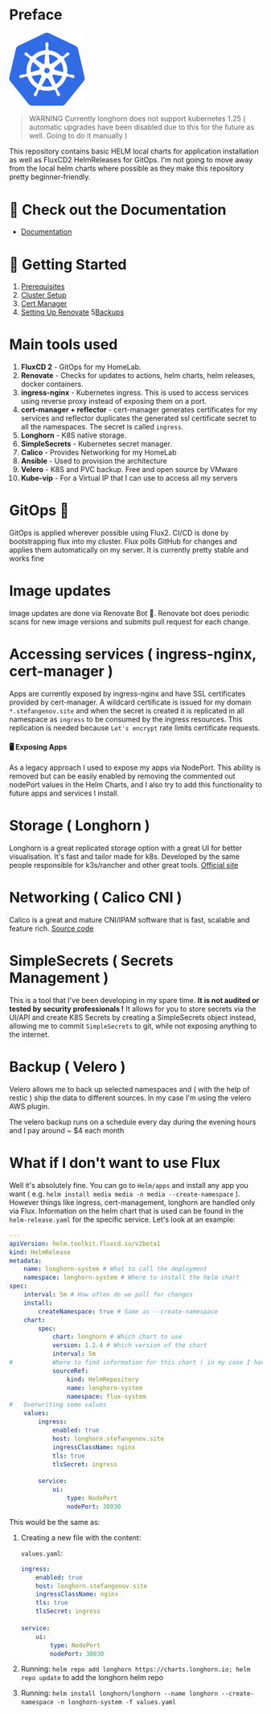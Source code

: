 # Preface
<img src="https://raw.githubusercontent.com/kubernetes/kubernetes/master/logo/logo.png" width="150px" alt="">

> WARNING
> Currently longhorn does not support kubernetes 1.25 ( automatic upgrades have been disabled due to this for the future as well. Going to do it manually )

This repository contains basic HELM local charts for application installation as well as FluxCD2 HelmReleases for GitOps.
I'm not going to move away from the local helm charts where possible as they make this repository pretty beginner-friendly.

# :open_book: Check out the Documentation
* [Documentation](./docs)

# :checkered_flag: Getting Started
1. [Prerequisites](./docs/Prerequisites.md)
2. [Cluster Setup](./docs/ClusterSetup.md)
3. [Cert Manager](./docs/SettingUpCertManager.md)
4. [Setting Up Renovate](./docs/SettingUpRenovate.md)
5[Backups](./docs/Backups.md)

# Main tools used
1. **FluxCD 2** - GitOps for my HomeLab.
2. **Renovate** - Checks for updates to actions, helm charts, helm releases, docker containers.
3. **ingress-nginx** - Kubernetes ingress. This is used to access services using reverse proxy instead of exposing them on a port.
4. **cert-manager + reflector** - cert-manager generates certificates for my services and reflector duplicates the generated ssl
certificate secret to all the namespaces. The secret is called `ingress`.
5. **Longhorn** - K8S native storage.
6. **SimpleSecrets** - Kubernetes secret manager.
7. **Calico** - Provides Networking for my HomeLab
8. **Ansible** - Used to provision the architecture
9. **Velero** - K8S and PVC backup. Free and open source by VMware 
10. **Kube-vip** - For a Virtual IP that I can use to access all my servers

# GitOps :construction:
GitOps is applied wherever possible using Flux2.
CI/CD is done by bootstrapping flux into my cluster. Flux polls GitHub for changes and applies them automatically on my server.
It is currently pretty stable and works fine

# Image updates
Image updates are done via Renovate Bot :robot:. Renovate bot does periodic scans for new image versions and submits pull request for each change.

# Accessing services ( ingress-nginx, cert-manager )
Apps are currently exposed by ingress-nginx and have SSL certificates provided by cert-manager.
A wildcard certificate is issued for my domain `*.stefangenov.site` and when the secret is created
it is replicated in all namespace as `ingress` to be consumed by the ingress resources. This replication is
needed because `Let's encrypt` rate limits certificate requests. 

#### :desktop_computer: Exposing Apps
As a legacy approach I used to expose my apps via NodePort. This ability is removed but can be easily enabled by
removing the commented out nodePort values in the Helm Charts, and I also try to add this functionality to future apps
and services I install.

# Storage ( Longhorn )
Longhorn is a great replicated storage option with a great UI for better visualisation. It's fast and tailor made for 
k8s. Developed by the same people responsible for k3s/rancher and other great tools. [Official site](https://longhorn.io/)

# Networking ( Calico CNI )
Calico is a great and mature CNI/IPAM software that is fast, scalable and feature rich. [Source code](https://github.com/projectcalico/calico)

# SimpleSecrets ( Secrets Management )
This is a tool that I've been developing in my spare time. **It is not audited or tested by security professionals !**
It allows for you to store secrets via the UI/API and create K8S Secrets by creating a SimpleSecrets object instead, allowing
me to commit `SimpleSecrets` to git, while not exposing anything to the internet.

# Backup ( Velero ) 
Velero allows me to back up selected namespaces and ( with the help of restic ) ship the data to different sources.
In my case I'm using the velero AWS plugin.

The velero backup runs on a schedule every day during the evening hours and I pay around ~ $4 each month

# What if I don't want to use Flux
Well it's absolutely fine. You can go to `Helm/apps` and install any app you want ( e.g. `helm install media media -n media --create-namespace` ).
However things like ingress, cert-management, longhorn are handled only via Flux. Information on the helm chart that is
used can be found in the `helm-release.yaml` for the specific service. Let's look at an example:
~~~yaml
---
apiVersion: helm.toolkit.fluxcd.io/v2beta1
kind: HelmRelease
metadata:
    name: longhorn-system # What to call the deployment 
    namespace: longhorn-system # Where to install the helm chart 
spec:
    interval: 5m # How often do we poll for changes
    install:
        createNamespace: true # Same as --create-namespace
    chart:
        spec:
            chart: longhorn # Which chart to use
            version: 1.2.4 # Which version of the chart
            interval: 5m
#           Where to find information for this chart ( in my case I have a HelmRepository defined in cluster/homelab/helm/longhorn-system
            sourceRef: 
                kind: HelmRepository 
                name: longhorn-system
                namespace: flux-system
#   Overwriting some values
    values:
        ingress:
            enabled: true
            host: longhorn.stefangenov.site
            ingressClassName: nginx
            tls: true
            tlsSecret: ingress

        service:
            ui:
                type: NodePort
                nodePort: 30030
~~~

This would be the same as:
1. Creating a new file with the content:
    
    `values.yaml`:
    ~~~yaml
    ingress:
        enabled: true
        host: longhorn.stefangenov.site
        ingressClassName: nginx
        tls: true
        tlsSecret: ingress
    
    service:
        ui:
            type: NodePort
            nodePort: 30030
    ~~~
2. Running: `helm repo add longhorn https://charts.longhorn.io; helm repo update` to add the longhorn helm repo
3. Running: `helm install longhorn/longhorn --name longhorn --create-namespace -n longhorn-system -f values.yaml`

